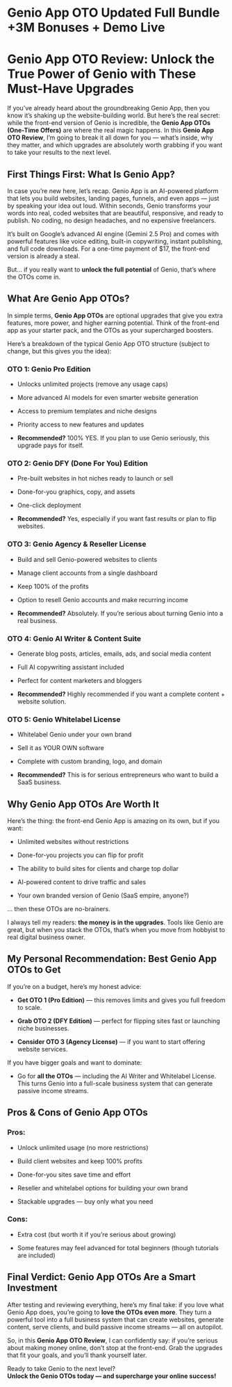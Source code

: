 # Genio App OTO Updated Full Bundle +3M Bonuses + Demo Live
<h1 class="" data-start="183" data-end="267">Genio App OTO Review: Unlock the True Power of Genio with These Must-Have Upgrades</h1>
<p class="" data-start="269" data-end="749">If you’ve already heard about the groundbreaking Genio App, then you know it’s shaking up the website-building world. But here’s the real secret: while the front-end version of Genio is incredible, the <strong data-start="471" data-end="507">Genio App OTOs (One-Time Offers)</strong> are where the real magic happens. In this <strong data-start="550" data-end="574">Genio App OTO Review</strong>, I’m going to break it all down for you — what’s inside, why they matter, and which upgrades are absolutely worth grabbing if you want to take your results to the next level.</p>

<h2 class="" data-start="751" data-end="792">First Things First: What Is Genio App?</h2>
<p class="" data-start="794" data-end="1160">In case you’re new here, let’s recap. Genio App is an AI-powered platform that lets you build websites, landing pages, funnels, and even apps — just by speaking your idea out loud. Within seconds, Genio transforms your words into real, coded websites that are beautiful, responsive, and ready to publish. No coding, no design headaches, and no expensive freelancers.</p>
<p class="" data-start="1162" data-end="1413">It’s built on Google’s advanced AI engine (Gemini 2.5 Pro) and comes with powerful features like voice editing, built-in copywriting, instant publishing, and full code downloads. For a one-time payment of $17, the front-end version is already a steal.</p>
<p class="" data-start="1415" data-end="1512">But… if you really want to <strong data-start="1442" data-end="1471">unlock the full potential</strong> of Genio, that’s where the OTOs come in.</p>

<h2 class="" data-start="1514" data-end="1541">What Are Genio App OTOs?</h2>
<p class="" data-start="1543" data-end="1765">In simple terms, <strong data-start="1560" data-end="1578">Genio App OTOs</strong> are optional upgrades that give you extra features, more power, and higher earning potential. Think of the front-end app as your starter pack, and the OTOs as your supercharged boosters.</p>
<p class="" data-start="1767" data-end="1874">Here’s a breakdown of the typical Genio App OTO structure (subject to change, but this gives you the idea):</p>

<h3 class="" data-start="1876" data-end="1904">OTO 1: Genio Pro Edition</h3>
<ul data-start="1905" data-end="2208">
 	<li class="" data-start="1905" data-end="1957">
<p class="" data-start="1907" data-end="1957">Unlocks unlimited projects (remove any usage caps)</p>
</li>
 	<li class="" data-start="1958" data-end="2019">
<p class="" data-start="1960" data-end="2019">More advanced AI models for even smarter website generation</p>
</li>
 	<li class="" data-start="2020" data-end="2067">
<p class="" data-start="2022" data-end="2067">Access to premium templates and niche designs</p>
</li>
 	<li class="" data-start="2068" data-end="2113">
<p class="" data-start="2070" data-end="2113">Priority access to new features and updates</p>
</li>
 	<li class="" data-start="2114" data-end="2208">
<p class="" data-start="2116" data-end="2208"><strong data-start="2116" data-end="2132">Recommended?</strong> 100% YES. If you plan to use Genio seriously, this upgrade pays for itself.</p>
</li>
</ul>
<h3 class="" data-start="2210" data-end="2253">OTO 2: Genio DFY (Done For You) Edition</h3>
<ul data-start="2254" data-end="2463">
 	<li class="" data-start="2254" data-end="2312">
<p class="" data-start="2256" data-end="2312">Pre-built websites in hot niches ready to launch or sell</p>
</li>
 	<li class="" data-start="2313" data-end="2354">
<p class="" data-start="2315" data-end="2354">Done-for-you graphics, copy, and assets</p>
</li>
 	<li class="" data-start="2355" data-end="2377">
<p class="" data-start="2357" data-end="2377">One-click deployment</p>
</li>
 	<li class="" data-start="2378" data-end="2463">
<p class="" data-start="2380" data-end="2463"><strong data-start="2380" data-end="2396">Recommended?</strong> Yes, especially if you want fast results or plan to flip websites.</p>
</li>
</ul>
<h3 class="" data-start="2465" data-end="2507">OTO 3: Genio Agency &amp; Reseller License</h3>
<ul data-start="2508" data-end="2785">
 	<li class="" data-start="2508" data-end="2558">
<p class="" data-start="2510" data-end="2558">Build and sell Genio-powered websites to clients</p>
</li>
 	<li class="" data-start="2559" data-end="2607">
<p class="" data-start="2561" data-end="2607">Manage client accounts from a single dashboard</p>
</li>
 	<li class="" data-start="2608" data-end="2634">
<p class="" data-start="2610" data-end="2634">Keep 100% of the profits</p>
</li>
 	<li class="" data-start="2635" data-end="2694">
<p class="" data-start="2637" data-end="2694">Option to resell Genio accounts and make recurring income</p>
</li>
 	<li class="" data-start="2695" data-end="2785">
<p class="" data-start="2697" data-end="2785"><strong data-start="2697" data-end="2713">Recommended?</strong> Absolutely. If you’re serious about turning Genio into a real business.</p>
</li>
</ul>
<h3 class="" data-start="2787" data-end="2829">OTO 4: Genio AI Writer &amp; Content Suite</h3>
<ul data-start="2830" data-end="3075">
 	<li class="" data-start="2830" data-end="2900">
<p class="" data-start="2832" data-end="2900">Generate blog posts, articles, emails, ads, and social media content</p>
</li>
 	<li class="" data-start="2901" data-end="2941">
<p class="" data-start="2903" data-end="2941">Full AI copywriting assistant included</p>
</li>
 	<li class="" data-start="2942" data-end="2986">
<p class="" data-start="2944" data-end="2986">Perfect for content marketers and bloggers</p>
</li>
 	<li class="" data-start="2987" data-end="3075">
<p class="" data-start="2989" data-end="3075"><strong data-start="2989" data-end="3005">Recommended?</strong> Highly recommended if you want a complete content + website solution.</p>
</li>
</ul>
<h3 class="" data-start="3077" data-end="3112">OTO 5: Genio Whitelabel License</h3>
<ul data-start="3113" data-end="3321">
 	<li class="" data-start="3113" data-end="3152">
<p class="" data-start="3115" data-end="3152">Whitelabel Genio under your own brand</p>
</li>
 	<li class="" data-start="3153" data-end="3183">
<p class="" data-start="3155" data-end="3183">Sell it as YOUR OWN software</p>
</li>
 	<li class="" data-start="3184" data-end="3233">
<p class="" data-start="3186" data-end="3233">Complete with custom branding, logo, and domain</p>
</li>
 	<li class="" data-start="3234" data-end="3321">
<p class="" data-start="3236" data-end="3321"><strong data-start="3236" data-end="3252">Recommended?</strong> This is for serious entrepreneurs who want to build a SaaS business.</p>
</li>
</ul>
<h2 class="" data-start="3323" data-end="3357">Why Genio App OTOs Are Worth It</h2>
<p class="" data-start="3359" data-end="3440">Here’s the thing: the front-end Genio App is amazing on its own, but if you want:</p>

<ul data-start="3441" data-end="3700">
 	<li class="" data-start="3441" data-end="3482">
<p class="" data-start="3443" data-end="3482">Unlimited websites without restrictions</p>
</li>
 	<li class="" data-start="3483" data-end="3530">
<p class="" data-start="3485" data-end="3530">Done-for-you projects you can flip for profit</p>
</li>
 	<li class="" data-start="3531" data-end="3593">
<p class="" data-start="3533" data-end="3593">The ability to build sites for clients and charge top dollar</p>
</li>
 	<li class="" data-start="3594" data-end="3641">
<p class="" data-start="3596" data-end="3641">AI-powered content to drive traffic and sales</p>
</li>
 	<li class="" data-start="3642" data-end="3700">
<p class="" data-start="3644" data-end="3700">Your own branded version of Genio (SaaS empire, anyone?)</p>
</li>
</ul>
<p class="" data-start="3702" data-end="3736">… then these OTOs are no-brainers.</p>
<p class="" data-start="3738" data-end="3921">I always tell my readers: <strong data-start="3764" data-end="3796">the money is in the upgrades</strong>. Tools like Genio are great, but when you stack the OTOs, that’s when you move from hobbyist to real digital business owner.</p>

<h2 class="" data-start="3923" data-end="3980">My Personal Recommendation: Best Genio App OTOs to Get</h2>
<p class="" data-start="3982" data-end="4029">If you’re on a budget, here’s my honest advice:</p>

<ul data-start="4030" data-end="4302">
 	<li class="" data-start="4030" data-end="4118">
<p class="" data-start="4032" data-end="4118"><strong data-start="4032" data-end="4059">Get OTO 1 (Pro Edition)</strong> — this removes limits and gives you full freedom to scale.</p>
</li>
 	<li class="" data-start="4119" data-end="4214">
<p class="" data-start="4121" data-end="4214"><strong data-start="4121" data-end="4149">Grab OTO 2 (DFY Edition)</strong> — perfect for flipping sites fast or launching niche businesses.</p>
</li>
 	<li class="" data-start="4215" data-end="4302">
<p class="" data-start="4217" data-end="4302"><strong data-start="4217" data-end="4252">Consider OTO 3 (Agency License)</strong> — if you want to start offering website services.</p>
</li>
</ul>
<p class="" data-start="4304" data-end="4350">If you have bigger goals and want to dominate:</p>

<ul data-start="4351" data-end="4519">
 	<li class="" data-start="4351" data-end="4519">
<p class="" data-start="4353" data-end="4519">Go for <strong data-start="4360" data-end="4376">all the OTOs</strong> — including the AI Writer and Whitelabel License. This turns Genio into a full-scale business system that can generate passive income streams.</p>
</li>
</ul>
<h2 class="" data-start="4521" data-end="4553">Pros &amp; Cons of Genio App OTOs</h2>
<h3 class="" data-start="4555" data-end="4564">Pros:</h3>
<ul data-start="4565" data-end="4808">
 	<li class="" data-start="4565" data-end="4612">
<p class="" data-start="4567" data-end="4612">Unlock unlimited usage (no more restrictions)</p>
</li>
 	<li class="" data-start="4613" data-end="4658">
<p class="" data-start="4615" data-end="4658">Build client websites and keep 100% profits</p>
</li>
 	<li class="" data-start="4659" data-end="4700">
<p class="" data-start="4661" data-end="4700">Done-for-you sites save time and effort</p>
</li>
 	<li class="" data-start="4701" data-end="4762">
<p class="" data-start="4703" data-end="4762">Reseller and whitelabel options for building your own brand</p>
</li>
 	<li class="" data-start="4763" data-end="4808">
<p class="" data-start="4765" data-end="4808">Stackable upgrades — buy only what you need</p>
</li>
</ul>
<h3 class="" data-start="4810" data-end="4819">Cons:</h3>
<ul data-start="4820" data-end="4965">
 	<li class="" data-start="4820" data-end="4879">
<p class="" data-start="4822" data-end="4879">Extra cost (but worth it if you’re serious about growing)</p>
</li>
 	<li class="" data-start="4880" data-end="4965">
<p class="" data-start="4882" data-end="4965">Some features may feel advanced for total beginners (though tutorials are included)</p>
</li>
</ul>
<h2 class="" data-start="4967" data-end="5022">Final Verdict: Genio App OTOs Are a Smart Investment</h2>
<p class="" data-start="5024" data-end="5329">After testing and reviewing everything, here’s my final take: if you love what Genio App does, you’re going to <strong data-start="5135" data-end="5162">love the OTOs even more</strong>. They turn a powerful tool into a full business system that can create websites, generate content, serve clients, and build passive income streams — all on autopilot.</p>
<p class="" data-start="5331" data-end="5537">So, in this <strong data-start="5343" data-end="5367">Genio App OTO Review</strong>, I can confidently say: if you’re serious about making money online, don’t stop at the front-end. Grab the upgrades that fit your goals, and you’ll thank yourself later.</p>
<p class="" data-start="5539" data-end="5650">Ready to take Genio to the next level?<br data-start="5577" data-end="5580" /><strong data-start="5580" data-end="5650">Unlock the Genio OTOs today — and supercharge your online success!</strong></p>
